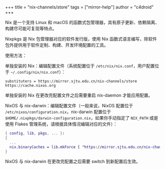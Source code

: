 +++
title = "nix-channels/store"
tags = ["mirror-help"]
author = "c4droid"
+++

Nix 是一个支持 Linux 和 macOS 的函数式包管理器，具有原子更新、依赖隔离、构建尽可能可复现等特点。

Nixpkgs 是 Nix 包管理器对应的软件发行版，使用 Nix 函数式语言编写，除软件包外提供用于软件定制、构建、开发环境配置的工具。

使用方法：

单独安装的 Nix：编辑配置文件（系统配置位于 `/etc/nix/nix.conf`，用户配置位于 `~/.config/nix/nix.conf`）：

```
substituters = https://mirror.sjtu.edu.cn/nix-channels/store https://cache.nixos.org
```

单独安装的 Nix 在更改完配置文件之后需要重启 nix-daemon 才能应用配置。

NixOS 与 nix-darwin：编辑配置文件（一般来说，NixOS 配置位于 `/etc/nixos/configuration.nix`，nix-darwin 配置位于 `$HOME/.nixpkgs/darwin-configuration.nix`，如果你手动指定了 `NIX_PATH` 或是使用 Flakes 管理系统，请根据具体情况编辑对应的文件）：

``` nix
{ config, lib, pkgs, ... }:
{
  ...
  nix.binaryCaches = lib.mkForce [ "https://mirror.sjtu.edu.cn/nix-channels/store" "https://cache.nixos.org" ];
}
```

NixOS 与 nix-darwin 在更改完配置之后需要 switch 到新配置后生效。
